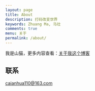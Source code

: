 ```yaml
---
layout: page
title: About
description: 打码改变世界
keywords: Zhuang Ma, 马壮
comments: true
menu: 关于
permalink: /about/
---
```


我是山猫，更多内容查看：[关于我这个博客](https://cs-cn.top/2018/04/27/myself/)

## 联系

caianhua110@163.com



